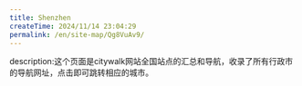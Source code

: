 ```yaml
---
title: Shenzhen
createTime: 2024/11/14 23:04:29
permalink: /en/site-map/Qg8VuAv9/
---
```

description:这个页面是citywalk网站全国站点的汇总和导航，收录了所有行政市的导航网址，点击即可跳转相应的城市。
<!-- @include: @shared-docs/site-map.md -->
